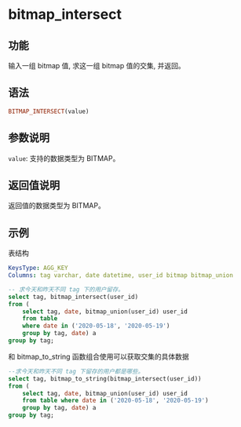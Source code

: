 # bitmap_intersect

## 功能

输入一组 bitmap 值, 求这一组 bitmap 值的交集, 并返回。

## 语法

```Haskell
BITMAP_INTERSECT(value)
```

## 参数说明

`value`: 支持的数据类型为 BITMAP。

## 返回值说明

返回值的数据类型为 BITMAP。

## 示例

表结构

```yml
KeysType: AGG_KEY
Columns: tag varchar, date datetime, user_id bitmap bitmap_union
```

```SQL
-- 求今天和昨天不同 tag 下的用户留存。
select tag, bitmap_intersect(user_id)
from (
    select tag, date, bitmap_union(user_id) user_id
    from table
    where date in ('2020-05-18', '2020-05-19')
    group by tag, date) a
group by tag;
```

和 bitmap_to_string 函数组合使用可以获取交集的具体数据

```SQL
--求今天和昨天不同 tag 下留存的用户都是哪些。
select tag, bitmap_to_string(bitmap_intersect(user_id))
from (
    select tag, date, bitmap_union(user_id) user_id
    from table where date in ('2020-05-18', '2020-05-19')
    group by tag, date) a
group by tag;
```
